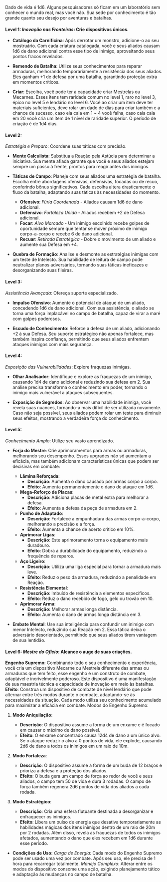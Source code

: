 Dado de vida é 1d6.
Alguns pesquisadores só ficam em um laboratório sem conhecer o mundo real, mas você não. Sua sede por conhecimento é tão grande quanto seu desejo por aventuras e batalhas.

#### **Level 1:** _Inovação nas Fronteiras_: Crie dispositivos únicos.

- **Catálogo da Carnificina**: Após derrotar um monstro, adicione-o ao seu mostruário. Com cada criatura catalogada, você e seus aliados causam 1d6 de dano adicional contra esse tipo de inimigo, aproveitando seus pontos fracos revelados.
    
- **Remendo de Batalha**: Utilize seus conhecimentos para reparar armaduras, melhorando temporariamente a resistência dos seus aliados. Eles ganham +1 de defesa por uma batalha, garantindo proteção extra em momentos críticos.
    
- **Criar**: Escolha, você pode ter a capacidade criar Mestrelas ou Mecarnes. Esses itens tem raridade comum no level 1, raro no level 3, épico no level 5 e lendário no level 6. Você ao criar um item deve ter materiais suficientes, deve rolar um dado de dias para criar também e a chance de sucesso, caso ela caia em 1 ~ 4 você falha, caso caia caia em 20 você cria um item de 1 nível de raridade superior. O período de criação é de 1d4 dias.
#### **Level 2:**

_Estratégia e Preparo_: Coordene suas táticas com precisão.

- **Mente Calculista**: Substitua a Reação pela Astúcia para determinar a iniciativa. Sua mente afiada garante que você e seus aliados estejam sempre um passo à frente, prontos para reagir antes dos inimigos.
    
- **Táticas de Campo**: Planeje com seus aliados uma estratégia de batalha. Escolha entre abordagens ofensivas, defensivas, focadas ou de recuo, conferindo bônus significativos. Cada escolha altera drasticamente o fluxo da batalha, adaptando suas táticas às necessidades do momento.
	- **Ofensivo**: _Fúria Coordenada_ - Aliados causam 1d6 de dano adicional.
	- **Defensivo**: _Fortaleza Unida_ - Aliados recebem +2 de Defesa adicional.
	- **Focar**: _Alvo Marcado_ - Um inimigo escolhido recebe golpes de oportunidade sempre que tentar se mover próximo de inimigo corpo-a-corpo e recebe 6 de dano adicional.
	- **Recuar**: _Retirada Estratégica_ - Dobre o movimento de um aliado e aumente sua Defesa em +4.
    
- **Quebra de Formação**: Analise e desmonte as estratégias inimigas com um teste de Intelecto. Sua habilidade de leitura de campo pode neutralizar planos adversários, tornando suas táticas ineficazes e desorganizando suas fileiras.
    

#### **Level 3:**

_Assistência Avançada_: Ofereça suporte especializado.

- **Impulso Ofensivo**: Aumente o potencial de ataque de um aliado, concedendo 1d6 de dano adicional. Com sua assistência, o aliado se torna uma força implacável no campo de batalha, capaz de virar a maré com golpes poderosos.
    
- **Escudo de Conhecimento**: Reforce a defesa de um aliado, adicionando +2 à sua Defesa. Seu suporte estratégico não apenas fortalece, mas também inspira confiança, permitindo que seus aliados enfrentem ataques inimigos com mais segurança.
    

#### **Level 4:**

_Exposição das Vulnerabilidades_: Explore fraquezas inimigas.

- **Olhar Analisador**: Identifique e explore as fraquezas de um inimigo, causando 1d4 de dano adicional e reduzindo sua defesa em 2. Sua análise precisa transforma o conhecimento em poder, tornando o inimigo mais vulnerável a ataques subsequentes.
    
- **Exposição de Segredos**: Ao observar uma habilidade inimiga, você revela suas nuances, tornando-a mais difícil de ser utilizada novamente. Caso não seja possível, seus aliados podem rolar um teste para diminuir seus efeitos, mostrando a verdadeira força do conhecimento.
    

#### **Level 5:**

_Conhecimento Amplo_: Utilize seu vasto aprendizado.

- **Forja do Mestre**: Crie aprimoramentos para armas ou armaduras, melhorando seu desempenho. Esses upgrades não só aumentam a eficácia, mas também adicionam características únicas que podem ser decisivas em combate:
	- **Lâmina Reforçada**:
		- **Descrição**: Aumenta o dano causado por armas corpo a corpo.
		- **Efeito**: Aumenta permanentemente o dano de ataque em 1d6.
	- **Mega-Reforço de Placas**:
	    - **Descrição**: Adiciona placas de metal extra para melhorar a defesa.
	    - **Efeito**: Aumenta a defesa da peça de armadura em 2.
	- **Punho de Adaptado**:
	    - **Descrição**: Fortalece a empunhadura das armas corpo-a-corpo, melhorando a precisão e a força.
	    - **Efeito**: Aumenta a chance de acerto crítico em 10%.
	- **Aprimorar Ligas**:
	    - **Descrição**: Este aprimoramento torna o equipamento mais duradouro.
	    - **Efeito**: Dobra a durabilidade do equipamento, reduzindo a frequência de reparos.
	- **Aço Ligeiro**:
	    - **Descrição**: Utiliza uma liga especial para tornar a armadura mais leve.
	    - **Efeito**: Reduz o peso da armadura, reduzindo a penalidade em Reação.
	- **Resistência Elemental**:
	     - **Descrição**: Imbuído de resistência a elementos específicos.
	     - **Efeito**: Reduz o dano recebido de fogo, gelo ou trovão em 10.
	 - **Aprimorar Arma**: 
		 - **Descrição:** Melhorar armas longa distância.
		 - **Efeito**: Aumenta o dano de armas longa distância em 3.
	
- **Embate Mental**: Use sua inteligência para confundir um inimigo com menor Intelecto, reduzindo sua Reação em 2. Essa tática deixa o adversário desorientado, permitindo que seus aliados tirem vantagem de sua lentidão.
    

#### **Level 6:** _Mestre do Ofício_: Alcance o auge de suas criações.

 **Engenho Supremo**: Combinando todo o seu conhecimento e experiência, você cria um dispositivo Mecarne ou Mestrela diferente das armas ou armaduras que tem feito, esse engenho é um construto de combate, adaptável e incrivelmente poderoso. Este dispositivo é uma manifestação de sua maestria técnica e capacidade de inovação em meio às batalhas. **Efeito**: Construa um dispositivo de combate de nível lendário que pode alternar entre três modos durante o combate, adaptando-se às necessidades da situação. Cada modo utiliza seu conhecimento acumulado para maximizar a eficácia em combate. Modos do Engenho Supremo:
1. **Modo Aniquilação**:
    - **Descrição**: O dispositivo assume a forma de um enxame e é focado em causar o máximo de dano possível.
    - **Efeito**: O enxame concentrado causa 12d4 de dano a um único alvo. Se o ataque reduzir o alvo a 0 pontos de vida, ele explode, causando 2d6 de dano a todos os inimigos em um raio de 10m.
	
1. **Modo Fortaleza**:
    - **Descrição**: O dispositivo assume a forma de um buda de 12 braços e prioriza a defesa e a proteção dos aliados.
    - **Efeito**: O buda gera um campo de força ao redor de você e seus aliados, o campo tem 50 de vida e dura 3 rodadas. O campo de força também regenera 2d6 pontos de vida dos aliados a cada rodada.
	
1. **Modo Estratégico**:
    - **Descrição**: Cria uma esfera flutuante destinada a desorganizar e enfraquecer os inimigos.
    - **Efeito**: Libera um pulso de energia que desativa temporariamente as habilidades mágicas dos itens inimigos dentro de um raio de 20m por 2 rodadas. Além disso, revela as fraquezas de todos os inimigos afetados, aumentando o dano que eles recebem em 1d6 durante esse período.
	
- **Condições de Uso:** *Carga de Energia:* Cada modo do Engenho Supremo pode ser usado uma vez por combate. Após seu uso, ele precisa de 1 hora para recarregar totalmente. *Manejo Complexo*: Alterar entre os modos do dispositivo consome uma ação, exigindo planejamento tático e adaptação às mudanças no campo de batalha.
